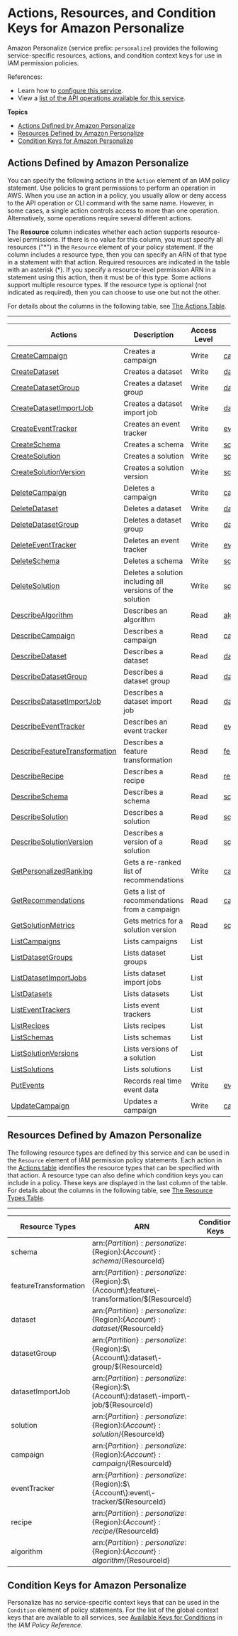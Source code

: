 # Actions, Resources, and Condition Keys for Amazon Personalize<a name="list_amazonpersonalize"></a>

Amazon Personalize \(service prefix: `personalize`\) provides the following service\-specific resources, actions, and condition context keys for use in IAM permission policies\.

References:
+ Learn how to [configure this service](https://docs.aws.amazon.com/personalize/latest/dg/)\.
+ View a [list of the API operations available for this service](https://docs.aws.amazon.com/personalize/latest/dg/API_Operations.html)\.

**Topics**
+ [Actions Defined by Amazon Personalize](#amazonpersonalize-actions-as-permissions)
+ [Resources Defined by Amazon Personalize](#amazonpersonalize-resources-for-iam-policies)
+ [Condition Keys for Amazon Personalize](#amazonpersonalize-policy-keys)

## Actions Defined by Amazon Personalize<a name="amazonpersonalize-actions-as-permissions"></a>

You can specify the following actions in the `Action` element of an IAM policy statement\. Use policies to grant permissions to perform an operation in AWS\. When you use an action in a policy, you usually allow or deny access to the API operation or CLI command with the same name\. However, in some cases, a single action controls access to more than one operation\. Alternatively, some operations require several different actions\.

The **Resource** column indicates whether each action supports resource\-level permissions\. If there is no value for this column, you must specify all resources \("\*"\) in the `Resource` element of your policy statement\. If the column includes a resource type, then you can specify an ARN of that type in a statement with that action\. Required resources are indicated in the table with an asterisk \(\*\)\. If you specify a resource\-level permission ARN in a statement using this action, then it must be of this type\. Some actions support multiple resource types\. If the resource type is optional \(not indicated as required\), then you can choose to use one but not the other\.

For details about the columns in the following table, see [The Actions Table](reference_policies_actions-resources-contextkeys.md#actions_table)\.


****  

| Actions | Description | Access Level | Resource Types \(\*required\) | Condition Keys | Dependent Actions | 
| --- | --- | --- | --- | --- | --- | 
|   [ CreateCampaign ](https://docs.aws.amazon.com/personalize/latest/dg/API_Operations.htmlAPI_CreateCampaign.html)  | Creates a campaign | Write |   [ campaign\* ](#amazonpersonalize-campaign)   |  |  | 
|   [ CreateDataset ](https://docs.aws.amazon.com/personalize/latest/dg/API_Operations.htmlAPI_CreateDataset.html)  | Creates a dataset | Write |   [ dataset\* ](#amazonpersonalize-dataset)   |  |  | 
|   [ CreateDatasetGroup ](https://docs.aws.amazon.com/personalize/latest/dg/API_Operations.htmlAPI_CreateDatasetGroup.html)  | Creates a dataset group | Write |   [ datasetGroup\* ](#amazonpersonalize-datasetGroup)   |  |  | 
|   [ CreateDatasetImportJob ](https://docs.aws.amazon.com/personalize/latest/dg/API_Operations.htmlAPI_CreateDatasetImportJob.html)  | Creates a dataset import job | Write |   [ datasetImportJob\* ](#amazonpersonalize-datasetImportJob)   |  |  | 
|   [ CreateEventTracker ](https://docs.aws.amazon.com/personalize/latest/dg/API_Operations.htmlAPI_CreateEventTracker.html)  | Creates an event tracker | Write |   [ eventTracker\* ](#amazonpersonalize-eventTracker)   |  |  | 
|   [ CreateSchema ](https://docs.aws.amazon.com/personalize/latest/dg/API_Operations.htmlAPI_CreateSchema.html)  | Creates a schema | Write |   [ schema\* ](#amazonpersonalize-schema)   |  |  | 
|   [ CreateSolution ](https://docs.aws.amazon.com/personalize/latest/dg/API_Operations.htmlAPI_CreateSolution.html)  | Creates a solution | Write |   [ solution\* ](#amazonpersonalize-solution)   |  |  | 
|   [ CreateSolutionVersion ](https://docs.aws.amazon.com/personalize/latest/dg/API_Operations.htmlAPI_CreateSolutionVersion.html)  | Creates a solution version | Write |   [ solution\* ](#amazonpersonalize-solution)   |  |  | 
|   [ DeleteCampaign ](https://docs.aws.amazon.com/personalize/latest/dg/API_Operations.htmlAPI_DeleteCampaign.html)  | Deletes a campaign | Write |   [ campaign\* ](#amazonpersonalize-campaign)   |  |  | 
|   [ DeleteDataset ](https://docs.aws.amazon.com/personalize/latest/dg/API_Operations.htmlAPI_DeleteDataset.html)  | Deletes a dataset | Write |   [ dataset\* ](#amazonpersonalize-dataset)   |  |  | 
|   [ DeleteDatasetGroup ](https://docs.aws.amazon.com/personalize/latest/dg/API_Operations.htmlAPI_DeleteDatasetGroup.html)  | Deletes a dataset group | Write |   [ datasetGroup\* ](#amazonpersonalize-datasetGroup)   |  |  | 
|   [ DeleteEventTracker ](https://docs.aws.amazon.com/personalize/latest/dg/API_Operations.htmlAPI_DeleteEventTracker.html)  | Deletes an event tracker | Write |   [ eventTracker\* ](#amazonpersonalize-eventTracker)   |  |  | 
|   [ DeleteSchema ](https://docs.aws.amazon.com/personalize/latest/dg/API_Operations.htmlAPI_DeleteSchema.html)  | Deletes a schema | Write |   [ schema\* ](#amazonpersonalize-schema)   |  |  | 
|   [ DeleteSolution ](https://docs.aws.amazon.com/personalize/latest/dg/API_Operations.htmlAPI_DeleteSolution.html)  | Deletes a solution including all versions of the solution | Write |   [ solution\* ](#amazonpersonalize-solution)   |  |  | 
|   [ DescribeAlgorithm ](https://docs.aws.amazon.com/personalize/latest/dg/API_Operations.htmlAPI_DescribeAlgorithm.html)  | Describes an algorithm | Read |   [ algorithm\* ](#amazonpersonalize-algorithm)   |  |  | 
|   [ DescribeCampaign ](https://docs.aws.amazon.com/personalize/latest/dg/API_Operations.htmlAPI_DescribeCampaign.html)  | Describes a campaign | Read |   [ campaign\* ](#amazonpersonalize-campaign)   |  |  | 
|   [ DescribeDataset ](https://docs.aws.amazon.com/personalize/latest/dg/API_Operations.htmlAPI_DescribeDataset.html)  | Describes a dataset | Read |   [ dataset\* ](#amazonpersonalize-dataset)   |  |  | 
|   [ DescribeDatasetGroup ](https://docs.aws.amazon.com/personalize/latest/dg/API_Operations.htmlAPI_DescribeDatasetGroup.html)  | Describes a dataset group | Read |   [ datasetGroup\* ](#amazonpersonalize-datasetGroup)   |  |  | 
|   [ DescribeDatasetImportJob ](https://docs.aws.amazon.com/personalize/latest/dg/API_Operations.htmlAPI_DescribeDatasetImportJob.html)  | Describes a dataset import job | Read |   [ datasetImportJob\* ](#amazonpersonalize-datasetImportJob)   |  |  | 
|   [ DescribeEventTracker ](https://docs.aws.amazon.com/personalize/latest/dg/API_Operations.htmlAPI_DescribeEventTracker.html)  | Describes an event tracker | Read |   [ eventTracker\* ](#amazonpersonalize-eventTracker)   |  |  | 
|   [ DescribeFeatureTransformation ](https://docs.aws.amazon.com/personalize/latest/dg/API_Operations.htmlAPI_DescribeFeatureTransformation.html)  | Describes a feature transformation | Read |   [ featureTransformation\* ](#amazonpersonalize-featureTransformation)   |  |  | 
|   [ DescribeRecipe ](https://docs.aws.amazon.com/personalize/latest/dg/API_Operations.htmlAPI_DescribeRecipe.html)  | Describes a recipe | Read |   [ recipe\* ](#amazonpersonalize-recipe)   |  |  | 
|   [ DescribeSchema ](https://docs.aws.amazon.com/personalize/latest/dg/API_Operations.htmlAPI_DescribeSchema.html)  | Describes a schema | Read |   [ schema\* ](#amazonpersonalize-schema)   |  |  | 
|   [ DescribeSolution ](https://docs.aws.amazon.com/personalize/latest/dg/API_Operations.htmlAPI_DescribeSolution.html)  | Describes a solution | Read |   [ solution\* ](#amazonpersonalize-solution)   |  |  | 
|   [ DescribeSolutionVersion ](https://docs.aws.amazon.com/personalize/latest/dg/API_Operations.htmlAPI_DescribeSolutionVersion.html)  | Describes a version of a solution | Read |   [ solution\* ](#amazonpersonalize-solution)   |  |  | 
|   [ GetPersonalizedRanking ](https://docs.aws.amazon.com/personalize/latest/dg/API_Operations.htmlAPI_RS_GetPersonalizedRanking.html)  | Gets a re\-ranked list of recommendations | Write |   [ campaign\* ](#amazonpersonalize-campaign)   |  |  | 
|   [ GetRecommendations ](https://docs.aws.amazon.com/personalize/latest/dg/API_Operations.htmlAPI_RS_GetRecommendations.html)  | Gets a list of recommendations from a campaign | Read |   [ campaign\* ](#amazonpersonalize-campaign)   |  |  | 
|   [ GetSolutionMetrics ](https://docs.aws.amazon.com/personalize/latest/dg/API_Operations.htmlAPI_GetSolutionMetrics.html)  | Gets metrics for a solution version | Read |   [ solution\* ](#amazonpersonalize-solution)   |  |  | 
|   [ ListCampaigns ](https://docs.aws.amazon.com/personalize/latest/dg/API_Operations.htmlAPI_ListCampaigns.html)  | Lists campaigns | List |  |  |  | 
|   [ ListDatasetGroups ](https://docs.aws.amazon.com/personalize/latest/dg/API_Operations.htmlAPI_ListDatasetGroups.html)  | Lists dataset groups | List |  |  |  | 
|   [ ListDatasetImportJobs ](https://docs.aws.amazon.com/personalize/latest/dg/API_Operations.htmlAPI_ListDatasetImportJobs.html)  | Lists dataset import jobs | List |  |  |  | 
|   [ ListDatasets ](https://docs.aws.amazon.com/personalize/latest/dg/API_Operations.htmlAPI_ListDatasets.html)  | Lists datasets | List |  |  |  | 
|   [ ListEventTrackers ](https://docs.aws.amazon.com/personalize/latest/dg/API_Operations.htmlAPI_ListEventTrackers.html)  | Lists event trackers | List |  |  |  | 
|   [ ListRecipes ](https://docs.aws.amazon.com/personalize/latest/dg/API_Operations.htmlAPI_ListRecipes.html)  | Lists recipes | List |  |  |  | 
|   [ ListSchemas ](https://docs.aws.amazon.com/personalize/latest/dg/API_Operations.htmlAPI_ListSchemas.html)  | Lists schemas | List |  |  |  | 
|   [ ListSolutionVersions ](https://docs.aws.amazon.com/personalize/latest/dg/API_Operations.htmlAPI_ListSolutionVersions.html)  | Lists versions of a solution | List |  |  |  | 
|   [ ListSolutions ](https://docs.aws.amazon.com/personalize/latest/dg/API_Operations.htmlAPI_ListSolutions.html)  | Lists solutions | List |  |  |  | 
|   [ PutEvents ](https://docs.aws.amazon.com/personalize/latest/dg/API_Operations.htmlAPI_UBS_PutEvents.html)  | Records real time event data | Write |   [ eventTracker\* ](#amazonpersonalize-eventTracker)   |  |  | 
|   [ UpdateCampaign ](https://docs.aws.amazon.com/personalize/latest/dg/API_Operations.htmlAPI_UpdateCampaign.html)  | Updates a campaign | Write |   [ campaign\* ](#amazonpersonalize-campaign)   |  |  | 

## Resources Defined by Amazon Personalize<a name="amazonpersonalize-resources-for-iam-policies"></a>

The following resource types are defined by this service and can be used in the `Resource` element of IAM permission policy statements\. Each action in the [Actions table](#amazonpersonalize-actions-as-permissions) identifies the resource types that can be specified with that action\. A resource type can also define which condition keys you can include in a policy\. These keys are displayed in the last column of the table\. For details about the columns in the following table, see [The Resource Types Table](reference_policies_actions-resources-contextkeys.md#resources_table)\.


****  

| Resource Types | ARN | Condition Keys | 
| --- | --- | --- | 
|   schema  |  arn:$\{Partition\}:personalize:$\{Region\}:$\{Account\}:schema/$\{ResourceId\}  |  | 
|   featureTransformation  |  arn:$\{Partition\}:personalize:$\{Region\}:$\{Account\}:feature\-transformation/$\{ResourceId\}  |  | 
|   dataset  |  arn:$\{Partition\}:personalize:$\{Region\}:$\{Account\}:dataset/$\{ResourceId\}  |  | 
|   datasetGroup  |  arn:$\{Partition\}:personalize:$\{Region\}:$\{Account\}:dataset\-group/$\{ResourceId\}  |  | 
|   datasetImportJob  |  arn:$\{Partition\}:personalize:$\{Region\}:$\{Account\}:dataset\-import\-job/$\{ResourceId\}  |  | 
|   solution  |  arn:$\{Partition\}:personalize:$\{Region\}:$\{Account\}:solution/$\{ResourceId\}  |  | 
|   campaign  |  arn:$\{Partition\}:personalize:$\{Region\}:$\{Account\}:campaign/$\{ResourceId\}  |  | 
|   eventTracker  |  arn:$\{Partition\}:personalize:$\{Region\}:$\{Account\}:event\-tracker/$\{ResourceId\}  |  | 
|   recipe  |  arn:$\{Partition\}:personalize:$\{Region\}:$\{Account\}:recipe/$\{ResourceId\}  |  | 
|   algorithm  |  arn:$\{Partition\}:personalize:$\{Region\}:$\{Account\}:algorithm/$\{ResourceId\}  |  | 

## Condition Keys for Amazon Personalize<a name="amazonpersonalize-policy-keys"></a>

Personalize has no service\-specific context keys that can be used in the `Condition` element of policy statements\. For the list of the global context keys that are available to all services, see [Available Keys for Conditions](reference_policies_condition-keys.html#AvailableKeys) in the *IAM Policy Reference*\.